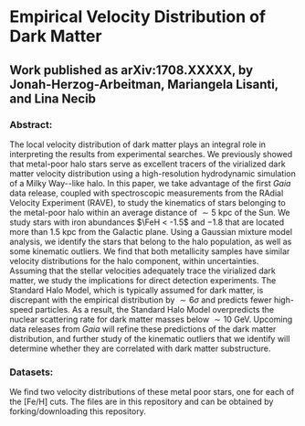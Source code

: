 # Empirical Velocity Distribution of Dark Matter
## Work published as arXiv:1708.XXXXX, by Jonah-Herzog-Arbeitman, Mariangela Lisanti, and Lina Necib

### Abstract:
The local velocity distribution of dark matter plays an integral role in interpreting the results from experimental searches.  We previously showed that metal-poor halo stars serve as excellent tracers of the virialized dark matter velocity distribution using a high-resolution hydrodynamic  simulation of a Milky Way--like halo.  In this paper, we take advantage of the first _Gaia_ data release, coupled with spectroscopic measurements from the RAdial Velocity Experiment (RAVE), to study the kinematics of stars belonging to the metal-poor halo within an average distance of $\sim 5$ kpc of the Sun.  We study stars with iron abundances $\FeH < -1.5$ and $-1.8$ that are located more than 1.5 kpc from the Galactic plane.  Using a Gaussian mixture model analysis, we identify the stars that belong to the halo population, as well as some kinematic outliers.  We find that both metallicity samples have similar velocity distributions for the halo component, within uncertainties.  Assuming that the stellar velocities adequately trace the virialized dark matter, we study the implications for direct detection experiments.  The Standard Halo Model, which is typically assumed for dark matter, is discrepant with the empirical distribution by $\sim6\sigma$ and predicts fewer high-speed particles.  As a result, the Standard Halo Model overpredicts the nuclear scattering rate for dark matter masses below $\sim 10$ GeV.  Upcoming data releases from _Gaia_ will refine these predictions of the dark matter distribution, and further study of the kinematic outliers that we identify will determine whether they are correlated with dark matter substructure.  


### Datasets:

We find two velocity distributions of these metal poor stars, one for each of the [Fe/H] cuts. The files are in this repository and can be obtained by forking/downloading this repository.

